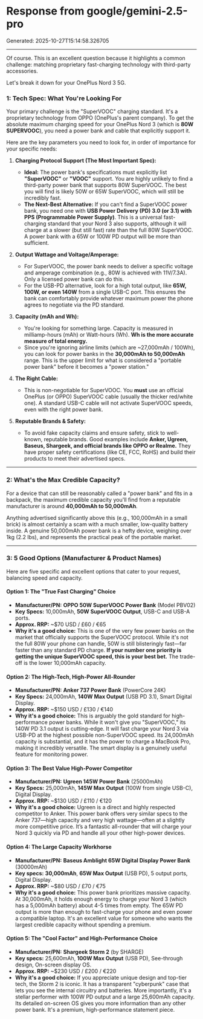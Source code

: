 # Response from google/gemini-2.5-pro

Generated: 2025-10-27T15:14:58.326705

---

Of course. This is an excellent question because it highlights a common challenge: matching proprietary fast-charging technology with third-party accessories.

Let's break it down for your OnePlus Nord 3 5G.

### 1: Tech Spec: What You're Looking For

Your primary challenge is the "SuperVOOC" charging standard. It's a proprietary technology from OPPO (OnePlus's parent company). To get the absolute maximum charging speed for your OnePlus Nord 3 (which is **80W SUPERVOOC**), you need a power bank and cable that explicitly support it.

Here are the key parameters you need to look for, in order of importance for your specific needs:

1.  **Charging Protocol Support (The Most Important Spec):**
    *   **Ideal:** The power bank's specifications must explicitly list **"SuperVOOC"** or **"VOOC"** support. You are highly unlikely to find a third-party power bank that supports 80W SuperVOOC. The best you will find is likely 50W or 65W SuperVOOC, which will still be incredibly fast.
    *   **The Next-Best Alternative:** If you can't find a SuperVOOC power bank, you need one with **USB Power Delivery (PD) 3.0 (or 3.1) with PPS (Programmable Power Supply)**. This is a universal fast-charging standard that your Nord 3 also supports, although it will charge at a slower (but still fast) rate than the full 80W SuperVOOC. A power bank with a 65W or 100W PD output will be more than sufficient.

2.  **Output Wattage and Voltage/Amperage:**
    *   For SuperVOOC, the power bank needs to deliver a specific voltage and amperage combination (e.g., 80W is achieved with 11V/7.3A). Only a licensed power bank can do this.
    *   For the USB-PD alternative, look for a high total output, like **65W, 100W, or even 140W** from a single USB-C port. This ensures the bank can comfortably provide whatever maximum power the phone agrees to negotiate via the PD standard.

3.  **Capacity (mAh and Wh):**
    *   You're looking for something large. Capacity is measured in milliamp-hours (mAh) or Watt-hours (Wh). **Wh is the more accurate measure of total energy.**
    *   Since you're ignoring airline limits (which are ~27,000mAh / 100Wh), you can look for power banks in the **30,000mAh to 50,000mAh** range. This is the upper limit for what is considered a "portable power bank" before it becomes a "power station."

4.  **The Right Cable:**
    *   This is non-negotiable for SuperVOOC. You **must** use an official OnePlus (or OPPO) SuperVOOC cable (usually the thicker red/white one). A standard USB-C cable will not activate SuperVOOC speeds, even with the right power bank.

5.  **Reputable Brands & Safety:**
    *   To avoid fake capacity claims and ensure safety, stick to well-known, reputable brands. Good examples include **Anker, Ugreen, Baseus, Shargeek, and official brands like OPPO or Realme.** They have proper safety certifications (like CE, FCC, RoHS) and build their products to meet their advertised specs.

---

### 2: What's the Max Credible Capacity?

For a device that can still be reasonably called a "power bank" and fits in a backpack, the maximum credible capacity you'll find from a reputable manufacturer is around **40,000mAh to 50,000mAh**.

Anything advertised significantly above this (e.g., 100,000mAh in a small brick) is almost certainly a scam with a much smaller, low-quality battery inside. A genuine 50,000mAh power bank is a hefty device, weighing over 1kg (2.2 lbs), and represents the practical peak of the portable market.

---

### 3: 5 Good Options (Manufacturer & Product Names)

Here are five specific and excellent options that cater to your request, balancing speed and capacity.

#### Option 1: The "True Fast Charging" Choice

*   **Manufacturer/PN:** **OPPO 50W SuperVOOC Power Bank** (Model PBV02)
*   **Key Specs:** 10,000mAh, **50W SuperVOOC Output**, USB-C and USB-A ports.
*   **Approx. RRP:** ~$70 USD / £60 / €65
*   **Why it's a good choice:** This is one of the very few power banks on the market that officially supports the SuperVOOC protocol. While it's not the full 80W your phone can handle, 50W is still blisteringly fast—far faster than any standard PD charge. **If your number one priority is getting the unique SuperVOOC speed, this is your best bet.** The trade-off is the lower 10,000mAh capacity.

#### Option 2: The High-Tech, High-Power All-Rounder

*   **Manufacturer/PN:** **Anker 737 Power Bank** (PowerCore 24K)
*   **Key Specs:** 24,000mAh, **140W Max Output** (USB PD 3.1), Smart Digital Display.
*   **Approx. RRP:** ~$150 USD / £130 / €140
*   **Why it's a good choice:** This is arguably the gold standard for high-performance power banks. While it won't give you "SuperVOOC," its 140W PD 3.1 output is cutting-edge. It will fast charge your Nord 3 via USB-PD at the highest possible non-SuperVOOC speed. Its 24,000mAh capacity is substantial, and it has the power to charge a MacBook Pro, making it incredibly versatile. The smart display is a genuinely useful feature for monitoring power.

#### Option 3: The Best Value High-Power Competitor

*   **Manufacturer/PN:** **Ugreen 145W Power Bank** (25000mAh)
*   **Key Specs:** 25,000mAh, **145W Max Output** (100W from single USB-C), Digital Display.
*   **Approx. RRP:** ~$130 USD / £110 / €120
*   **Why it's a good choice:** Ugreen is a direct and highly respected competitor to Anker. This power bank offers very similar specs to the Anker 737—high capacity and very high wattage—often at a slightly more competitive price. It’s a fantastic all-rounder that will charge your Nord 3 quickly via PD and handle all your other high-power devices.

#### Option 4: The Large Capacity Workhorse

*   **Manufacturer/PN:** **Baseus Amblight 65W Digital Display Power Bank** (30000mAh)
*   **Key specs:** **30,000mAh**, **65W Max Output** (USB PD), 5 output ports, Digital Display.
*   **Approx. RRP:** ~$80 USD / £70 / €75
*   **Why it's a good choice:** This power bank prioritizes massive capacity. At 30,000mAh, it holds enough energy to charge your Nord 3 (which has a 5,000mAh battery) about 4-5 times from empty. The 65W PD output is more than enough to fast-charge your phone and even power a compatible laptop. It's an excellent value for someone who wants the largest credible capacity without spending a premium.

#### Option 5: The "Cool Factor" and High-Performance Choice

*   **Manufacturer/PN:** **Shargeek Storm 2** (by SHARGE)
*   **Key specs:** 25,600mAh, **100W Max Output** (USB PD), See-through design, On-screen display OS.
*   **Approx. RRP:** ~$230 USD / £200 / €220
*   **Why it's a good choice:** If you appreciate unique design and top-tier tech, the Storm 2 is iconic. It has a transparent "cyberpunk" case that lets you see the internal circuitry and batteries. More importantly, it's a stellar performer with 100W PD output and a large 25,600mAh capacity. Its detailed on-screen OS gives you more information than any other power bank. It's a premium, high-performance statement piece.